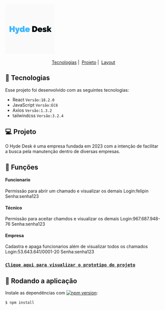 
## <img align="center" alt="Carneats" title="Carneats" src="/src/images/icon.png" width="160"/> 


<p align="center">
  <a href="#-tecnologias">Tecnologias</a>&nbsp;|&nbsp;
  <a href="#-projeto">Projeto</a>&nbsp;|&nbsp;
  <a href="#-layout">Layout</a>
</p>

## 🚀 Tecnologias

Esse projeto foi desenvolvido com as seguintes tecnologias:

- React  `Versão:18.2.0`
- JavaScript     `Versão:EC6`
- Axios           `Versão:1.3.2`
- tailwindcss           `Versão:3.2.4`


## 💻 Projeto

O Hyde Desk é uma empresa fundada em 2023 com a intenção de facilitar a busca pela manutenção dentro de diversas empresas.

## 🔖 Funções

#### Funcionario

Permissão para abrir um chamado e visualizar os demais
Login:felipin
Senha:senha123

<!-- <p align="center">
  <img alt="Tela inicial" src="assets/home.png" width="300" height="600">
</p> -->


#### Técnico

Permissão para aceitar chamdos e visualizar os demais
Login:967.687.948-76
Senha:senha123

<!-- <p align="center">
  <img alt="Tela de participantes" src="assets/ingredientes.png"  width="270" height="600">
</p> -->

#### Empresa

Cadastra e apaga funcionarios além de visualizar todos os chamados
Login:53.643.641/0001-20
Senha:senha123

<!-- <p align="center">
  <img alt="Tela de carnes" src="assets/preparo.png" width="270" height="600">
</p> -->




### [`Clique aqui para visualizar o prototipo do projeto`](https://www.figma.com/file/3xKN9Vn4YH1X81rvFD3l1V/teste-de-hard-desk?node-id=0-1&t=LTfoPIScmKGwmaos-0)

## :memo: Rodando a aplicação

Instale as dependências com [![npm version](https://img.shields.io/npm/v/react-native-maps.svg?style=flat)](https://docs.npmjs.com/getting-started):

```
$ npm install 
```



